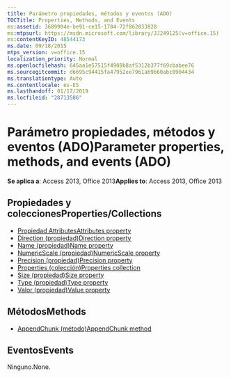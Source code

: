 ```yaml
---
title: Parámetro propiedades, métodos y eventos (ADO)
TOCTitle: Properties, Methods, and Events
ms:assetid: 3689904e-be91-ce15-1784-72f862033828
ms:mtpsurl: https://msdn.microsoft.com/library/JJ249125(v=office.15)
ms:contentKeyID: 48544173
ms.date: 09/18/2015
mtps_version: v=office.15
localization_priority: Normal
ms.openlocfilehash: 645aa1e57515f4908b8af5312b377f69cbabee76
ms.sourcegitcommit: d6695c94415fa47952ee7961a69660abc0904434
ms.translationtype: Auto
ms.contentlocale: es-ES
ms.lasthandoff: 01/17/2019
ms.locfileid: "28713586"
---
```

# <a name="parameter-properties-methods-and-events-ado"></a><span data-ttu-id="63eaf-102">Parámetro propiedades, métodos y eventos (ADO)</span><span class="sxs-lookup"><span data-stu-id="63eaf-102">Parameter properties, methods, and events (ADO)</span></span>

<span data-ttu-id="63eaf-103">**Se aplica a**: Access 2013, Office 2013</span><span class="sxs-lookup"><span data-stu-id="63eaf-103">**Applies to**: Access 2013, Office 2013</span></span>

## <a name="propertiescollections"></a><span data-ttu-id="63eaf-104">Propiedades y colecciones</span><span class="sxs-lookup"><span data-stu-id="63eaf-104">Properties/Collections</span></span>

- [<span data-ttu-id="63eaf-105">Propiedad Attributes</span><span class="sxs-lookup"><span data-stu-id="63eaf-105">Attributes property</span></span>](attributes-property-ado.md)
- [<span data-ttu-id="63eaf-106">Direction (propiedad)</span><span class="sxs-lookup"><span data-stu-id="63eaf-106">Direction property</span></span>](direction-property-ado.md)
- [<span data-ttu-id="63eaf-107">Name (propiedad)</span><span class="sxs-lookup"><span data-stu-id="63eaf-107">Name property</span></span>](name-property-ado.md)
- [<span data-ttu-id="63eaf-108">NumericScale (propiedad)</span><span class="sxs-lookup"><span data-stu-id="63eaf-108">NumericScale property</span></span>](numericscale-property-ado.md)
- [<span data-ttu-id="63eaf-109">Precision (propiedad)</span><span class="sxs-lookup"><span data-stu-id="63eaf-109">Precision property</span></span>](precision-property-ado.md)
- [<span data-ttu-id="63eaf-110">Properties (colección)</span><span class="sxs-lookup"><span data-stu-id="63eaf-110">Properties collection</span></span>](properties-collection-ado.md)
- [<span data-ttu-id="63eaf-111">Size (propiedad)</span><span class="sxs-lookup"><span data-stu-id="63eaf-111">Size property</span></span>](size-property-ado.md)
- [<span data-ttu-id="63eaf-112">Type (propiedad)</span><span class="sxs-lookup"><span data-stu-id="63eaf-112">Type property</span></span>](type-property-ado.md)
- [<span data-ttu-id="63eaf-113">Valor (propiedad)</span><span class="sxs-lookup"><span data-stu-id="63eaf-113">Value property</span></span>](value-property-ado.md)


## <a name="methods"></a><span data-ttu-id="63eaf-114">Métodos</span><span class="sxs-lookup"><span data-stu-id="63eaf-114">Methods</span></span>

- [<span data-ttu-id="63eaf-115">AppendChunk (método)</span><span class="sxs-lookup"><span data-stu-id="63eaf-115">AppendChunk method</span></span>](appendchunk-method-ado.md)

## <a name="events"></a><span data-ttu-id="63eaf-116">Eventos</span><span class="sxs-lookup"><span data-stu-id="63eaf-116">Events</span></span>

<span data-ttu-id="63eaf-117">Ninguno.</span><span class="sxs-lookup"><span data-stu-id="63eaf-117">None.</span></span>

